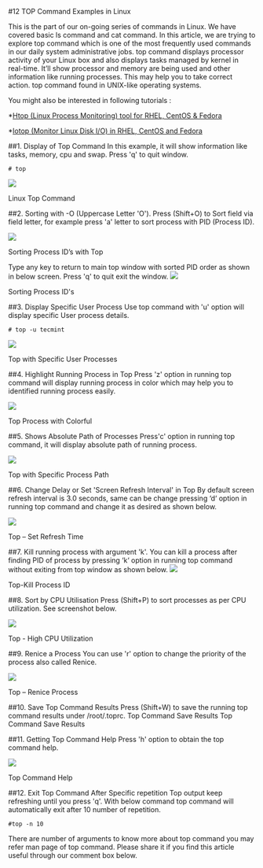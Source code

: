 #12 TOP Command Examples in Linux

This is the part of our on-going series of commands in Linux. We have covered basic ls command and cat command. In this article, we are trying to explore top command which is one of the most frequently used commands in our daily system administrative jobs. top command displays processor activity of your Linux box and also displays tasks managed by kernel in real-time. It’ll show processor and memory are being used and other information like running processes. This may help you to take correct action. top command found in UNIX-like operating systems.

You might also be interested in following tutorials :

*[Htop (Linux Process Monitoring) tool for RHEL, CentOS & Fedora](http://www.tecmint.com/install-htop-linux-process-monitoring-for-rhel-centos-fedora/)

*[Iotop (Monitor Linux Disk I/O) in RHEL, CentOS and Fedora](http://www.tecmint.com/install-iotop-monitor-linux-disk-io-in-rhel-centos-and-fedora/)

##1. Display of Top Command
In this example, it will show information like tasks, memory, cpu and swap. Press 'q' to quit window.
```Shell
# top
```
<img src='http://www.tecmint.com/wp-content/uploads/2012/08/Top-Command.jpg'>

Linux Top Command

##2. Sorting with -O (Uppercase Letter 'O').
Press (Shift+O) to Sort field via field letter, for example press 'a' letter to sort process with PID (Process ID).

<img src='http://www.tecmint.com/wp-content/uploads/2012/08/Top-Sort.jpg'>

Sorting Process ID’s with Top

Type any key to return to main top window with sorted PID order as shown in below screen. Press 'q' to quit exit the window.
<img src='http://www.tecmint.com/wp-content/uploads/2012/08/Top-Sort.jpg'>

Sorting Process ID's

##3. Display Specific User Process
Use top command with 'u' option will display specific User process details.
```Shell
# top -u tecmint
```
<img src='http://www.tecmint.com/wp-content/uploads/2012/08/Top-User-Process.jpg'>

Top with Specific User Processes

##4. Highlight Running Process in Top
Press 'z' option in running top command will display running process in color which may help you to identified running process easily.

<img src='http://www.tecmint.com/wp-content/uploads/2012/08/Top-Colorful.png'>

Top Process with Colorful

##5. Shows Absolute Path of Processes
Press'c' option in running top command, it will display absolute path of running process.

<img src='http://www.tecmint.com/wp-content/uploads/2012/08/Top-command-with-Path.jpg'>

Top with Specific Process Path

##6. Change Delay or Set 'Screen Refresh Interval' in Top
By default screen refresh interval is 3.0 seconds, same can be change pressing ‘d‘ option in running top command and change it as desired as shown below.

<img src='http://www.tecmint.com/wp-content/uploads/2012/08/Top-Set-Refresh-Time.jpg'>

Top – Set Refresh Time

##7. Kill running process with argument 'k'.
You can kill a process after finding PID of process by pressing ‘k‘ option in running top command without exiting from top window as shown below.
<img src='http://www.tecmint.com/wp-content/uploads/2012/08/Top-Kill-Process.jpg'>

Top-Kill Process ID

##8. Sort by CPU Utilisation
Press (Shift+P) to sort processes as per CPU utilization. See screenshot below.

<img src='http://www.tecmint.com/wp-content/uploads/2012/08/Top-With-CPU-Utilization.jpg'>

Top - High CPU Utilization

##9. Renice a Process
You can use 'r' option to change the priority of the process also called Renice.

<img src='http://www.tecmint.com/wp-content/uploads/2012/08/Top-Renice-Process.jpg'>

Top – Renice Process

##10. Save Top Command Results
Press (Shift+W) to save the running top command results under /root/.toprc.
Top Command Save Results
Top Command Save Results

##11. Getting Top Command Help
Press 'h' option to obtain the top command help.

<img src='http://www.tecmint.com/wp-content/uploads/2012/08/Top-command-help.jpg'>

Top Command Help

##12. Exit Top Command After Specific repetition
Top output keep refreshing until you press 'q'. With below command top command will automatically exit after 10 number of repetition.
```Shell
#top -n 10
```
There are number of arguments to know more about top command you may refer man page of top command. Please share it if you find this article useful through our comment box below.

